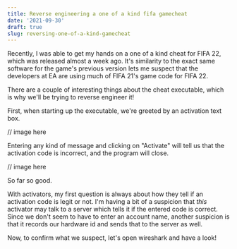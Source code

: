 ```yaml
---
title: Reverse engineering a one of a kind fifa gamecheat
date: '2021-09-30'
draft: true
slug: reversing-one-of-a-kind-gamecheat
--- 
```


Recently, I was able to get my hands on a one of a kind cheat for FIFA 22, which was released almost a week ago.
It's similarity to the exact same software for the game's previous version lets me suspect that the developers at
EA are using much of FIFA 21's game code for FIFA 22. 

There are a couple of interesting things about the cheat executable, which is why we'll be trying to reverse engineer it!

First, when starting up the executable, we're greeted by an activation text box. 

// image here

Entering any kind of message and clicking on "Activate" will tell us that the activation code is incorrect, and the 
program will close.

// image here

So far so good. 

With activators, my first question is always about how they tell if an activation code is legit or not. I'm having a bit
of a suspicion that *this* activator may talk to a server which tells it if the entered code is correct. Since we don't seem to 
have to enter an account name, another suspicion is that it records our hardware id and sends that to the server as well. 

Now, to confirm what we suspect, let's open wireshark and have a look!



